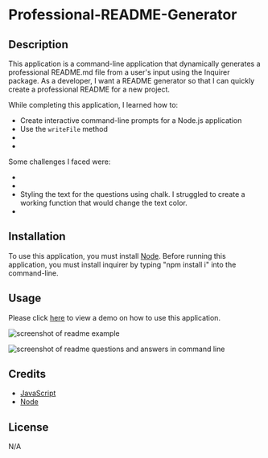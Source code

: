 # Professional-README-Generator

## Description
This application is a command-line application that dynamically generates a professional README.md file from a user's input using the Inquirer package. As a developer, I want a README generator so that I can quickly create a professional README for a new project.

While completing this application, I learned how to:

* Create interactive command-line prompts for a Node.js application
* Use the `writeFile` method
*
*

Some challenges I faced were:

* 
* 
* Styling the text for the questions using chalk. I struggled to create a working function that would change the text color. 
*

## Installation
To use this application, you must install [Node](https://nodejs.org/en). Before running this application, you must install inquirer by typing "npm install i" into the command-line.

## Usage

Please click [here](https:/) to view a demo on how to use this application.


![screenshot of readme example](https://github.com/savannahmarshall/README-Generator/blob/main/utils/assets/readme-example.png)

![screenshot of readme questions and answers in command line](https://github.com/savannahmarshall/README-Generator/blob/main/utils/assets/Readme-commandline.png)




## Credits
* [JavaScript](https://www.javascript.com/)
* [Node](https://nodejs.org/en)

## License
N/A
